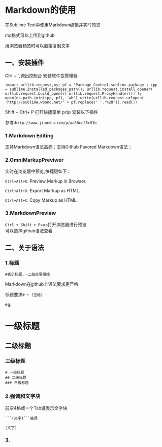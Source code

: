 # Markdown的使用
在Sublime Text中使用Markdown编辑并实时预览

md格式可以上传到github

用浏览器预览时可以直接复制文本
## 一、安装插件
Ctrl + `,调出控制台
安装软件包管理器
```
import urllib.request,os; pf = 'Package Control.sublime-package'; ipp = sublime.installed_packages_path(); urllib.request.install_opener( urllib.request.build_opener( urllib.request.ProxyHandler()) ); open(os.path.join(ipp, pf), 'wb').write(urllib.request.urlopen( 'http://sublime.wbond.net/' + pf.replace(' ','%20')).read())
```
Shift + Ctrl+ P  打开快捷菜单 pcip 安装以下插件

参考:```http://www.jianshu.com/p/aa30cc25c91b```
### 1.Markdown Editing
支持Markdown语法高亮；支持Github Favored Markdown语法；
### 2.OmniMarkupPreviwer
实时在浏览器中预览,快捷键如下：

```Ctrl+Alt+O```: Preview Markup in Browser.

```Ctrl+Alt+X```: Export Markup as HTML.

```Ctrl+Alt+C```: Copy Markup as HTML.

### 3.MarkdownPreview
```Ctrl + Shift + P```+```mp```打开浏览器进行预览<br>
可以选择github语法查看

## 二、关于语法
### 1.标题
    #表示标题,一二级自带横线
Markdown在github上语法要求更严格

标题要求```# + (空格)```

eg:
# 一级标题  
## 二级标题
### 三级标题
    # 一级标题  
    ## 二级标题
    ### 三级标题
### 2.强调和文字块
前空4格或一个Tab键表示文字块

    ```(文字)```强调
```(文字)```
### 3.

